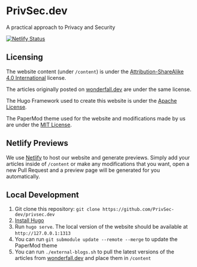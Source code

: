 # PrivSec.dev
A practical approach to Privacy and Security

[![Netlify Status](https://api.netlify.com/api/v1/badges/ba0d8ddc-031b-4c16-8240-9929a4ad201a/deploy-status)](https://app.netlify.com/sites/privsec-dev/deploys)

## Licensing

The website content (under `/content`) is under the [Attribution-ShareAlike 4.0 International](https://creativecommons.org/licenses/by-sa/4.0/) license.

The articles originally posted on [wonderfall.dev](https://wonderfall.dev) are under the same license.

The Hugo Framework used to create this website is under the [Apache License](https://github.com/gohugoio/hugo/blob/master/LICENSE).

The PaperMod theme used for the website and modifications made by us are under the [MIT License](https://github.com/adityatelange/hugo-PaperMod/blob/master/LICENSE). 

## Netlify Previews

We use [Netlify](https://netlify.com) to host our website and generate previews. Simply add your articles inside of `/content` or make any modifications that you want, open a new Pull Request and a preview page will be generated for you automatically.

## Local Development

1. Git clone this repository: `git clone https://github.com/PrivSec-dev/privsec.dev`
2. [Install Hugo](https://github.com/PrivSec-dev/privsec.dev)
3. Run `hugo serve`. The local version of the website should be available at `http://127.0.0.1:1313`
4. You can run `git submodule update --remote --merge` to update the PaperMod theme
5. You can run `./external-blogs.sh` to pull the latest versions of the articles from [wonderfall.dev](https://wonderfall.dev) and place them in `/content`
